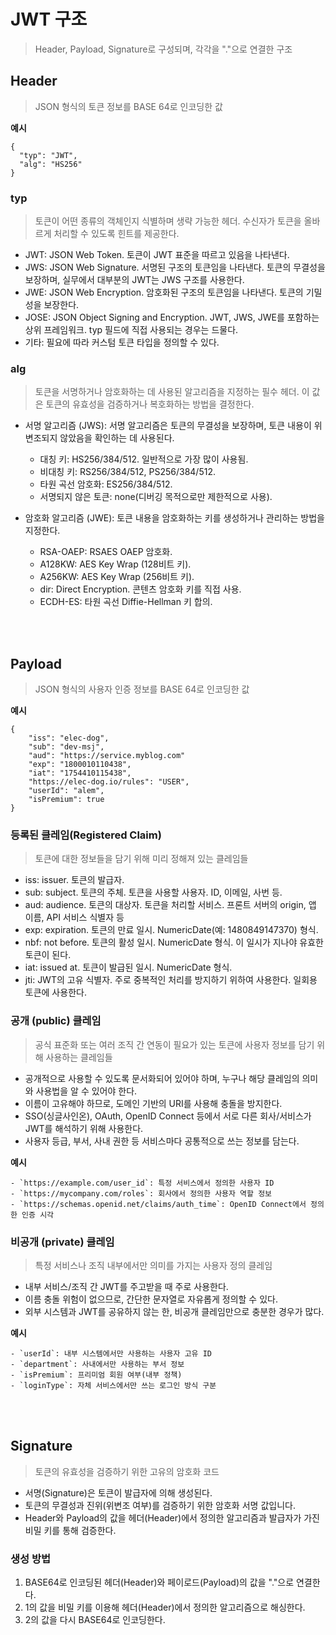 # JWT 구조

> Header, Payload, Signature로 구성되며, 각각을 "."으로 연결한 구조

## Header

> JSON 형식의 토큰 정보를 BASE 64로 인코딩한 값

**예시**

```plain
{
  "typ": "JWT",
  "alg": "HS256"
}
```

### typ

> 토큰이 어떤 종류의 객체인지 식별하며 생략 가능한 헤더. 수신자가 토큰을 올바르게 처리할 수 있도록 힌트를 제공한다.

* JWT: JSON Web Token. 토큰이 JWT 표준을 따르고 있음을 나타낸다.
* JWS: JSON Web Signature. 서명된 구조의 토큰임을 나타낸다. 토큰의 무결성을 보장하며, 실무에서 대부분의 JWT는 JWS 구조를 사용한다.
* JWE: JSON Web Encryption. 암호화된 구조의 토큰임을 나타낸다. 토큰의 기밀성을 보장한다.
* JOSE: JSON Object Signing and Encryption. JWT, JWS, JWE를 포함하는 상위 프레임워크. typ 필드에 직접 사용되는 경우는 드물다.
* 기타: 필요에 따라 커스텀 토큰 타입을 정의할 수 있다.

### alg

> 토큰을 서명하거나 암호화하는 데 사용된 알고리즘을 지정하는 필수 헤더. 이 값은 토큰의 유효성을 검증하거나 복호화하는 방법을 결정한다.

* 서명 알고리즘 (JWS): 서명 알고리즘은 토큰의 무결성을 보장하며, 토큰 내용이 위변조되지 않았음을 확인하는 데 사용된다.
  * 대칭 키: HS256/384/512. 일반적으로 가장 많이 사용됨.
  * 비대칭 키: RS256/384/512, PS256/384/512.
  * 타원 곡선 암호화: ES256/384/512.
  * 서명되지 않은 토큰: none(디버깅 목적으로만 제한적으로 사용).

* 암호화 알고리즘 (JWE): 토큰 내용을 암호화하는 키를 생성하거나 관리하는 방법을 지정한다.
  * RSA-OAEP: RSAES OAEP 암호화.
  * A128KW: AES Key Wrap (128비트 키).
  * A256KW: AES Key Wrap (256비트 키).
  * dir: Direct Encryption. 콘텐츠 암호화 키를 직접 사용.
  * ECDH-ES: 타원 곡선 Diffie-Hellman 키 합의.

<br/><br/>

## Payload

> JSON 형식의 사용자 인증 정보를 BASE 64로 인코딩한 값

**예시**

```plain
{
    "iss": "elec-dog",
    "sub": "dev-msj",
    "aud": "https://service.myblog.com"
    "exp": "1800010110438",
    "iat": "1754410115438",
    "https://elec-dog.io/rules": "USER",
    "userId": "alem",
    "isPremium": true
}
```

### 등록된 클레임(Registered Claim)

> 토큰에 대한 정보들을 담기 위해 미리 정해져 있는 클레임들

* iss: issuer. 토큰의 발급자.
* sub: subject. 토큰의 주체. 토큰을 사용할 사용자. ID, 이메일, 사번 등.
* aud: audience. 토큰의 대상자. 토큰을 처리할 서비스. 프론트 서버의 origin, 앱 이름, API 서비스 식별자 등
* exp: expiration. 토큰의 만료 일시. NumericDate(예: 1480849147370) 형식.
* nbf: not before. 토큰의 활성 일시. NumericDate 형식. 이 일시가 지나야 유효한 토큰이 된다.
* iat: issued at. 토큰이 발급된 일시. NumericDate 형식.
* jti: JWT의 고유 식별자. 주로 중복적인 처리를 방지하기 위하여 사용한다. 일회용 토큰에 사용한다.

### 공개 (public) 클레임

> 공식 표준화 또는 여러 조직 간 연동이 필요가 있는 토큰에 사용자 정보를 담기 위해 사용하는 클레임들

* 공개적으로 사용할 수 있도록 문서화되어 있어야 하며, 누구나 해당 클레임의 의미와 사용법을 알 수 있어야 한다.
* 이름이 고유해야 하므로, 도메인 기반의 URI를 사용해 충돌을 방지한다.
* SSO(싱글사인온), OAuth, OpenID Connect 등에서 서로 다른 회사/서비스가 JWT를 해석하기 위해 사용한다.
* 사용자 등급, 부서, 사내 권한 등 서비스마다 공통적으로 쓰는 정보를 담는다.

**예시**

```plain
- `https://example.com/user_id`: 특정 서비스에서 정의한 사용자 ID
- `https://mycompany.com/roles`: 회사에서 정의한 사용자 역할 정보
- `https://schemas.openid.net/claims/auth_time`: OpenID Connect에서 정의한 인증 시각
```

### 비공개 (private) 클레임

> 특정 서비스나 조직 내부에서만 의미를 가지는 사용자 정의 클레임

* 내부 서비스/조직 간 JWT를 주고받을 때 주로 사용한다.
* 이름 충돌 위험이 없으므로, 간단한 문자열로 자유롭게 정의할 수 있다.
* 외부 시스템과 JWT를 공유하지 않는 한, 비공개 클레임만으로 충분한 경우가 많다.

**예시**

```plain
- `userId`: 내부 시스템에서만 사용하는 사용자 고유 ID
- `department`: 사내에서만 사용하는 부서 정보
- `isPremium`: 프리미엄 회원 여부(내부 정책)
- `loginType`: 자체 서비스에서만 쓰는 로그인 방식 구분
```

<br/><br/>

## Signature

> 토큰의 유효성을 검증하기 위한 고유의 암호화 코드

* 서명(Signature)은 토큰이 발급자에 의해 생성된다.
* 토큰의 무결성과 진위(위변조 여부)를 검증하기 위한 암호화 서명 값입니다.
* Header와 Payload의 값을 헤더(Header)에서 정의한 알고리즘과 발급자가 가진 비밀 키를 통해 검증한다.

### 생성 방법

1. BASE64로 인코딩된 헤더(Header)와 페이로드(Payload)의 값을 "."으로 연결한다.
2. 1의 값을 비밀 키를 이용해 헤더(Header)에서 정의한 알고리즘으로 해싱한다.
3. 2의 값을 다시 BASE64로 인코딩한다.
